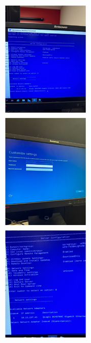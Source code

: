 <img src="images/8e5f7e6e-5587-4242-9219-14d5df3dc068.jpg" width="253" height="337" > </img>


<img src="images/bfdb62dd-8f9b-43b7-9bde-7438cadf5fda.jpg" width="253" height="337" > </img>


<img src="images/c2a9a628-279e-4258-8b27-9090d4be509d.jpg" width="253" height="337" > </img>
